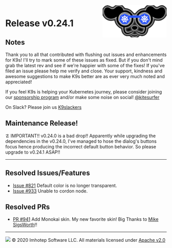 <img src="https://raw.githubusercontent.com/derailed/k9s/master/assets/k9s_small.png" align="right" width="200" height="auto"/>

# Release v0.24.1

## Notes

Thank you to all that contributed with flushing out issues and enhancements for K9s! I'll try to mark some of these issues as fixed. But if you don't mind grab the latest rev and see if we're happier with some of the fixes! If you've filed an issue please help me verify and close. Your support, kindness and awesome suggestions to make K9s better are as ever very much noted and appreciated!

If you feel K9s is helping your Kubernetes journey, please consider joining our [sponsorship program](https://github.com/sponsors/derailed) and/or make some noise on social! [@kitesurfer](https://twitter.com/kitesurfer)

On Slack? Please join us [K9slackers](https://join.slack.com/t/k9sers/shared_invite/enQtOTA5MDEyNzI5MTU0LWQ1ZGI3MzliYzZhZWEyNzYxYzA3NjE0YTk1YmFmNzViZjIyNzhkZGI0MmJjYzhlNjdlMGJhYzE2ZGU1NjkyNTM)

## Maintenance Release!

☡ IMPORTANT!! v0.24.0 is a bad drop!! Apparently while upgrading the dependencies in the v0.24.0,  I've managed to hose the dialog's buttons focus hence producing the incorrect default button behavior. So please upgrade to v0.24.1 ASAP!!

---

## Resolved Issues/Features

* [Issue #821](https://github.com/CirrusByte42/ca9s/issues/821) Default color is no longer transparent.
* [Issue #933](https://github.com/CirrusByte42/ca9s/issues/933) Unable to cordon node.

## Resolved PRs

* [PR #941](https://github.com/CirrusByte42/ca9s/pull/941) Add Monokai skin. My new favorite skin! Big Thanks to [Mike SigsWorth](https://github.com/mikesigs)!!

---

<img src="https://raw.githubusercontent.com/derailed/k9s/master/assets/imhotep_logo.png" width="32" height="auto"/> © 2020 Imhotep Software LLC. All materials licensed under [Apache v2.0](http://www.apache.org/licenses/LICENSE-2.0)
